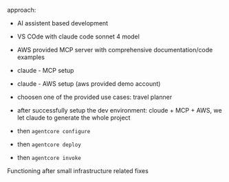 approach:
- AI assistent based development 
- VS COde with claude code sonnet 4 model
- AWS provided MCP server with comprehensive documentation/code examples
- claude - MCP setup
- claude - AWS setup (aws provided demo account)

- choosen one of the provided use cases: travel planner
- after successfully setup the dev environment: cloude + MCP + AWS, we let claude to generate the whole project
- then `agentcore configure`
- then `agentcore deploy`
- then `agentcore invoke`

Functioning after small infrastructure related fixes


